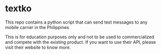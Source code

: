 # textko
This repo contains a python script that can send text messages to any mobile carrier in the Philippines

This is for education purposes only and not to be used to commercialized and compete with the existing product. If you want to use their API, please visit their website to know more.
